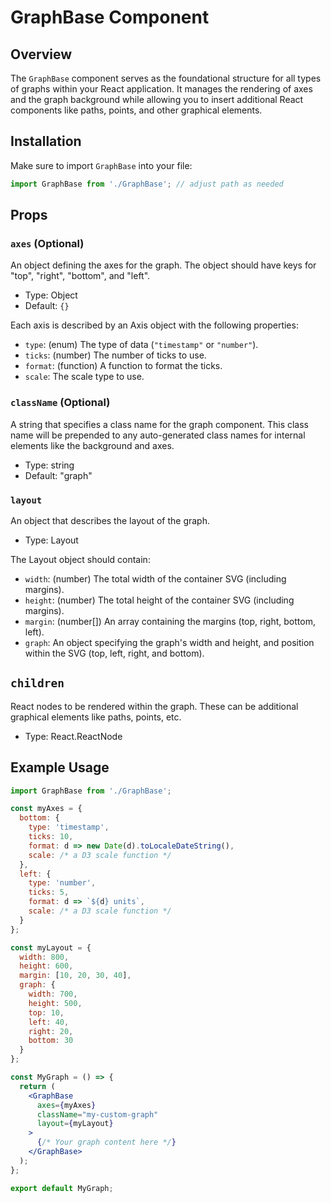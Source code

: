 # GraphBase Component

## Overview

The `GraphBase` component serves as the foundational structure for all types of graphs within your React application. It manages the rendering of axes and the graph background while allowing you to insert additional React components like paths, points, and other graphical elements.

## Installation

Make sure to import `GraphBase` into your file:

```jsx
import GraphBase from './GraphBase'; // adjust path as needed
```

## Props

### `axes` (Optional)

An object defining the axes for the graph. The object should have keys for "top", "right", "bottom", and "left".

* Type: Object
* Default: `{}`

Each axis is described by an Axis object with the following properties:

* `type`: (enum) The type of data (`"timestamp"` or `"number"`).
* `ticks`: (number) The number of ticks to use.
* `format`: (function) A function to format the ticks.
* `scale`: The scale type to use.

### `className` (Optional)

A string that specifies a class name for the graph component. This class name will be prepended to any auto-generated class names for internal elements like the background and axes.

* Type: string
* Default: "graph"

### `layout`

An object that describes the layout of the graph.

* Type: Layout

The Layout object should contain:

* `width`: (number) The total width of the container SVG (including margins).
* `height`: (number) The total height of the container SVG (including margins).
* `margin`: (number[]) An array containing the margins (top, right, bottom, left).
* `graph`: An object specifying the graph's width and height, and position within the SVG (top, left, right, and bottom).

## `children`

React nodes to be rendered within the graph. These can be additional graphical elements like paths, points, etc.

* Type: React.ReactNode


## Example Usage

```jsx
import GraphBase from './GraphBase';

const myAxes = {
  bottom: {
    type: 'timestamp',
    ticks: 10,
    format: d => new Date(d).toLocaleDateString(),
    scale: /* a D3 scale function */
  },
  left: {
    type: 'number',
    ticks: 5,
    format: d => `${d} units`,
    scale: /* a D3 scale function */
  }
};

const myLayout = {
  width: 800,
  height: 600,
  margin: [10, 20, 30, 40],
  graph: {
    width: 700,
    height: 500,
    top: 10,
    left: 40,
    right: 20,
    bottom: 30
  }
};

const MyGraph = () => {
  return (
    <GraphBase
      axes={myAxes}
      className="my-custom-graph"
      layout={myLayout}
    >
      {/* Your graph content here */}
    </GraphBase>
  );
};

export default MyGraph;
```